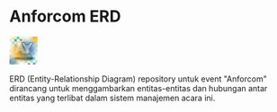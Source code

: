 # Anforcom ERD

<img src="https://github.com/hanyaseorangpelajar/anforcom-erd/blob/main/images/anforcom23.jpg" width="10%" height="auto">

ERD (Entity-Relationship Diagram) repository untuk event "Anforcom" dirancang untuk menggambarkan entitas-entitas dan hubungan antar entitas yang terlibat dalam sistem manajemen acara ini.
